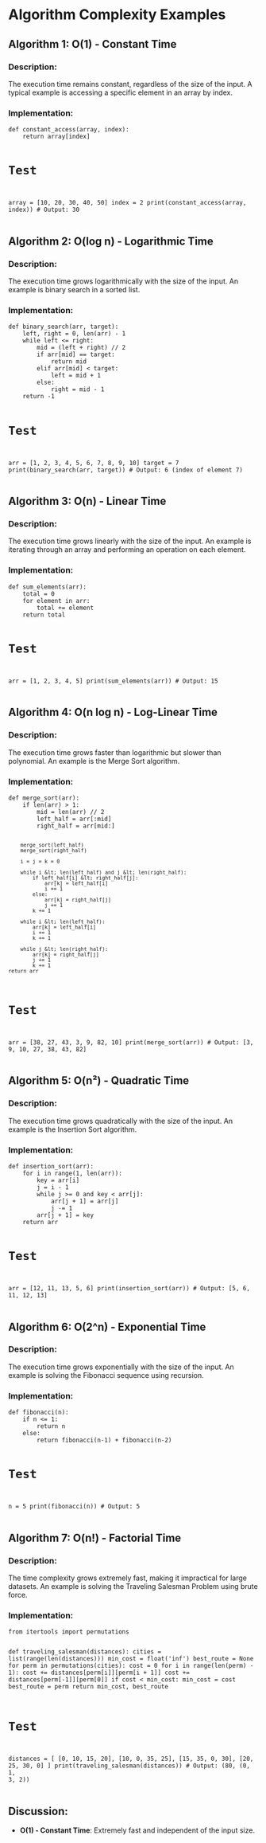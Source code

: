<!DOCTYPE html>
<html lang="en">
<head>
    <meta charset="UTF-8">
    <meta name="viewport" content="width=device-width, initial-scale=1.0">
    <title>Algorithm Complexity Examples</title>
</head>
<body>

<h1>Algorithm Complexity Examples</h1>

<h2>Algorithm 1: O(1) - Constant Time</h2>
<h3>Description:</h3>
<p>The execution time remains constant, regardless of the size of the input. A typical example is accessing a specific element in an array by index.</p>

<h3>Implementation:</h3>
<pre><code class="language-python">def constant_access(array, index):
    return array[index]

# Test
array = [10, 20, 30, 40, 50]
index = 2
print(constant_access(array, index))  # Output: 30
</code></pre>

<h2>Algorithm 2: O(log n) - Logarithmic Time</h2>
<h3>Description:</h3>
<p>The execution time grows logarithmically with the size of the input. An example is binary search in a sorted list.</p>

<h3>Implementation:</h3>
<pre><code class="language-python">def binary_search(arr, target):
    left, right = 0, len(arr) - 1
    while left &lt;= right:
        mid = (left + right) // 2
        if arr[mid] == target:
            return mid
        elif arr[mid] &lt; target:
            left = mid + 1
        else:
            right = mid - 1
    return -1

# Test
arr = [1, 2, 3, 4, 5, 6, 7, 8, 9, 10]
target = 7
print(binary_search(arr, target))  # Output: 6 (index of element 7)
</code></pre>

<h2>Algorithm 3: O(n) - Linear Time</h2>
<h3>Description:</h3>
<p>The execution time grows linearly with the size of the input. An example is iterating through an array and performing an operation on each element.</p>

<h3>Implementation:</h3>
<pre><code class="language-python">def sum_elements(arr):
    total = 0
    for element in arr:
        total += element
    return total

# Test
arr = [1, 2, 3, 4, 5]
print(sum_elements(arr))  # Output: 15
</code></pre>

<h2>Algorithm 4: O(n log n) - Log-Linear Time</h2>
<h3>Description:</h3>
<p>The execution time grows faster than logarithmic but slower than polynomial. An example is the Merge Sort algorithm.</p>

<h3>Implementation:</h3>
<pre><code class="language-python">def merge_sort(arr):
    if len(arr) > 1:
        mid = len(arr) // 2
        left_half = arr[:mid]
        right_half = arr[mid:]

        merge_sort(left_half)
        merge_sort(right_half)

        i = j = k = 0

        while i &lt; len(left_half) and j &lt; len(right_half):
            if left_half[i] &lt; right_half[j]:
                arr[k] = left_half[i]
                i += 1
            else:
                arr[k] = right_half[j]
                j += 1
            k += 1

        while i &lt; len(left_half):
            arr[k] = left_half[i]
            i += 1
            k += 1

        while j &lt; len(right_half):
            arr[k] = right_half[j]
            j += 1
            k += 1
    return arr

# Test
arr = [38, 27, 43, 3, 9, 82, 10]
print(merge_sort(arr))  # Output: [3, 9, 10, 27, 38, 43, 82]
</code></pre>

<h2>Algorithm 5: O(n²) - Quadratic Time</h2>
<h3>Description:</h3>
<p>The execution time grows quadratically with the size of the input. An example is the Insertion Sort algorithm.</p>

<h3>Implementation:</h3>
<pre><code class="language-python">def insertion_sort(arr):
    for i in range(1, len(arr)):
        key = arr[i]
        j = i - 1
        while j &gt;= 0 and key &lt; arr[j]:
            arr[j + 1] = arr[j]
            j -= 1
        arr[j + 1] = key
    return arr

# Test
arr = [12, 11, 13, 5, 6]
print(insertion_sort(arr))  # Output: [5, 6, 11, 12, 13]
</code></pre>

<h2>Algorithm 6: O(2^n) - Exponential Time</h2>
<h3>Description:</h3>
<p>The execution time grows exponentially with the size of the input. An example is solving the Fibonacci sequence using recursion.</p>

<h3>Implementation:</h3>
<pre><code class="language-python">def fibonacci(n):
    if n &lt;= 1:
        return n
    else:
        return fibonacci(n-1) + fibonacci(n-2)

# Test
n = 5
print(fibonacci(n))  # Output: 5
</code></pre>

<h2>Algorithm 7: O(n!) - Factorial Time</h2>
<h3>Description:</h3>
<p>The time complexity grows extremely fast, making it impractical for large datasets. An example is solving the Traveling Salesman Problem using brute force.</p>

<h3>Implementation:</h3>
<pre><code class="language-python">from itertools import permutations

def traveling_salesman(distances):
    cities = list(range(len(distances)))
    min_cost = float('inf')
    best_route = None
    for perm in permutations(cities):
        cost = 0
        for i in range(len(perm) - 1):
            cost += distances[perm[i]][perm[i + 1]]
        cost += distances[perm[-1]][perm[0]]
        if cost &lt; min_cost:
            min_cost = cost
            best_route = perm
    return min_cost, best_route

# Test
distances = [
    [0, 10, 15, 20],
    [10, 0, 35, 25],
    [15, 35, 0, 30],
    [20, 25, 30, 0]
]
print(traveling_salesman(distances))  # Output: (80, (0, 1, 3, 2))
</code></pre>

<h2>Discussion:</h2>
<ul>
    <li><strong>O(1) - Constant Time</strong>: Extremely fast and independent of the input size.
    </li>
</ul>
